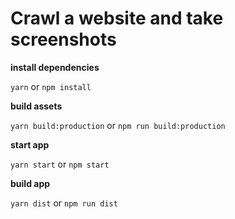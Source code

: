 # Crawl a website and take screenshots

**install dependencies**

`yarn` or `npm install`

**build assets**

`yarn build:production` or `npm run build:production`

**start app**

`yarn start` or `npm start`

**build app**

`yarn dist` or `npm run dist`